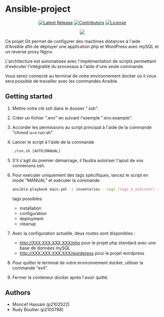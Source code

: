 # Ansible-project

<div align="center">
  <a href="https://github.com/Nynjin/Ansible/releases/latest"><img alt="Latest Release" src="https://img.shields.io/github/v/release/Nynjin/Ansible?label=Latest%20Release&logo=github"></a>
  <a href="https://github.com/Nynjin/Ansible/graphs/contributors"><img alt="Contributors" src="https://img.shields.io/github/contributors/Nynjin/Ansible"></a>
  <a href="https://github.com/Nynjin/Ansible/main/LICENSE"><img alt="License" src="https://img.shields.io/badge/license-MIT"></a>
</div>

<p align="center">
  <a href="https://skillicons.dev">
    <img src="https://skillicons.dev/icons?i=ansible,openstack,php,wordpress,mysql,docker" />
  </a>
</p>

Ce projet Git permet de configurer des machines distances à l'aide d'Ansible afin de déployer une application php et WordPress avec mySQL et un reverse proxy Nginx.

L'architecture est automatisée avec l'implémentation de scripts permettant d'exécuter l'intégralité du processus à l'aide d'une seule commande.

Vous serez connecté au terminal de votre environnement docker où il vous sera possible de travailler avec les commandes Ansible.

## Getting started

1. Mettre votre clé ssh dans le dossier ".ssh".

2. Créer un fichier ".env" en suivant l'exemple ".env.example".

3. Accorder les permissions au script principal à l'aide de la commande "chmod u+x run.sh".

4. Lancer le script à l'aide de la commande

   ```bash
   ./run.sh [AUTO|MANUAL]
   ```

5. S'il s'agit du premier démarrage, il faudra autoriser l'ajout de vos connexions ssh.

6. Pour exécuter uniquement des tags spécifiques, lancez le script en mode "MANUAL" et exécuter la commande

   ```bash
   ansible-playbook main.yml -i inventories --tags [tags_à_exécuter] --skip-tags [tags_à_ignorer]
   ```

   tags possibles:

   - installation
   - configuration
   - deployment
   - cleanup

7. Avec la configuration actuelle, deux routes sont disponibles :

   - http://XXX.XXX.XXX.XXX/php pour le projet php standard avec une base de données mySQL
   - http://XXX.XXX.XXX.XXX/wordpress pour le projet wordpress

8. Pour quitter le terminal de votre environnement docker, utiliser la commande "exit".

9. Fermer le conteneur docker après l'avoir quitté.

## Authors

- Moncef Hassani (p2102522)
- Rudy Boullier (p2100788)
